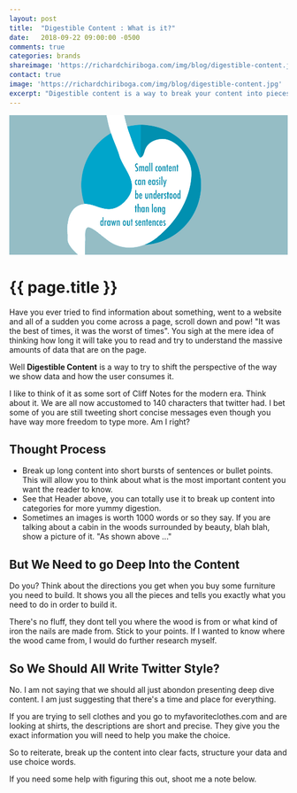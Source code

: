 ```yaml
---
layout: post
title:  "Digestible Content : What is it?"
date:   2018-09-22 09:00:00 -0500
comments: true
categories: brands
shareimage: 'https://richardchiriboga.com/img/blog/digestible-content.jpg'
contact: true
image: 'https://richardchiriboga.com/img/blog/digestible-content.jpg'
excerpt: "Digestible content is a way to break your content into pieces making it easier to read and understand"
---
```


<img src="/img/blog/digestible-content.jpg" class="img-responsive center-block featured-blog-img" />

# {{ page.title }}

Have you ever tried to find information about something, went to a website and all of a sudden you come across a page, scroll down and pow! "It was the best of times, it was the worst of times". You sigh at the mere idea of thinking how long it will take you to read and try to understand the massive amounts of data that are on the page. 

Well **Digestible Content** is a way to try to shift the perspective of the way we show data and how the user consumes it. 


I like to think of it as some sort of Cliff Notes for the modern era. Think about it.  We are all now accustomed to 140 characters that twitter had. I bet some of you are still tweeting short concise messages even though you have way more freedom to type more. Am I right?


## Thought Process
* Break up long content into short bursts of sentences or bullet points. This will allow you to think about what is the most important content you want the reader to know. 
* See that Header above, you can totally use it to break up content into categories for more yummy digestion. 
* Sometimes an images is worth 1000 words or so they say. If you are talking about a cabin in the woods surrounded by beauty, blah blah, show a picture of it. "As shown above ..."


## But We Need to go Deep Into the Content
Do you? Think about the directions you get when you buy some furniture you need to build. It shows you all the pieces and tells you exactly what you need to do in order to build it. 

There's no fluff, they dont tell you where the wood is from or what kind of iron the nails are made from. Stick to your points. If I wanted to know where the wood came from, I would do further research myself. 



## So We Should All Write Twitter Style?
No. I am not saying that we should all just abondon presenting deep dive content. I am just suggesting that there's a time and place for everything. 

If you are trying to sell clothes and you go to myfavoriteclothes.com and are looking at shirts, the descriptions are short and precise.  They give you the exact information you will need to help you make the choice. 


So to reiterate, break up the content into clear facts, structure your data and use choice words. 

If you need some help with figuring this out, shoot me a note below. 

